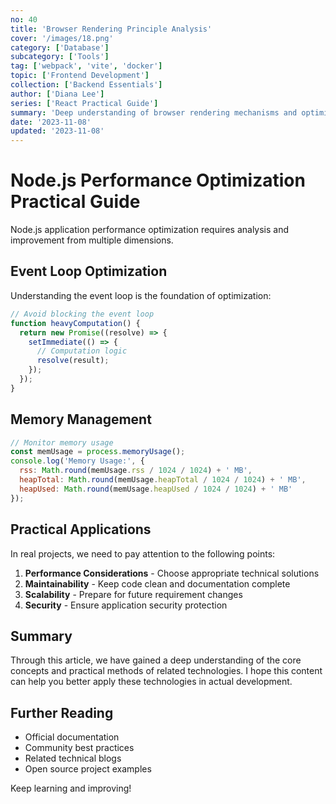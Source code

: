 ```yaml
---
no: 40
title: 'Browser Rendering Principle Analysis'
cover: '/images/18.png'
category: ['Database']
subcategory: ['Tools']
tag: ['webpack', 'vite', 'docker']
topic: ['Frontend Development']
collection: ['Backend Essentials']
author: ['Diana Lee']
series: ['React Practical Guide']
summary: 'Deep understanding of browser rendering mechanisms and optimization strategies.'
date: '2023-11-08'
updated: '2023-11-08'
---
```


# Node.js Performance Optimization Practical Guide

Node.js application performance optimization requires analysis and improvement from multiple dimensions.

## Event Loop Optimization

Understanding the event loop is the foundation of optimization:

```javascript
// Avoid blocking the event loop
function heavyComputation() {
  return new Promise((resolve) => {
    setImmediate(() => {
      // Computation logic
      resolve(result);
    });
  });
}
```

## Memory Management

```javascript
// Monitor memory usage
const memUsage = process.memoryUsage();
console.log('Memory Usage:', {
  rss: Math.round(memUsage.rss / 1024 / 1024) + ' MB',
  heapTotal: Math.round(memUsage.heapTotal / 1024 / 1024) + ' MB',
  heapUsed: Math.round(memUsage.heapUsed / 1024 / 1024) + ' MB'
});
```

## Practical Applications

In real projects, we need to pay attention to the following points:

1. **Performance Considerations** - Choose appropriate technical solutions
2. **Maintainability** - Keep code clean and documentation complete
3. **Scalability** - Prepare for future requirement changes
4. **Security** - Ensure application security protection

## Summary

Through this article, we have gained a deep understanding of the core concepts and practical methods of related technologies. I hope this content can help you better apply these technologies in actual development.

## Further Reading

- Official documentation
- Community best practices
- Related technical blogs
- Open source project examples

Keep learning and improving!